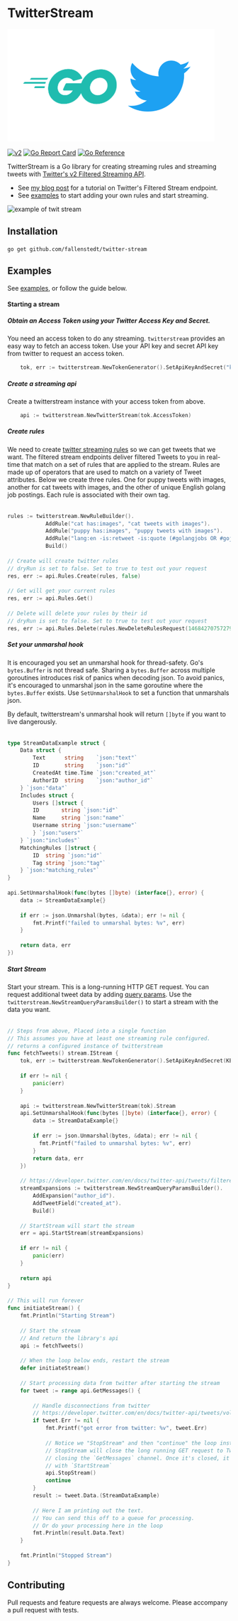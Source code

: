 # TwitterStream

![go twitter](./go-twitter.png)

[![v2](https://img.shields.io/endpoint?url=https%3A%2F%2Ftwbadges.glitch.me%2Fbadges%2Fv2)](https://developer.twitter.com/en/docs/twitter-api)
[![Go Report Card](https://goreportcard.com/badge/github.com/fallenstedt/twitter-stream)](https://goreportcard.com/report/github.com/fallenstedt/twitter-stream)
[![Go Reference](https://pkg.go.dev/badge/github.com/fallenstedt/twitter-stream.svg)](https://pkg.go.dev/github.com/fallenstedt/twitter-stream)

TwitterStream is a Go library for creating streaming rules and streaming tweets with [Twitter's v2 Filtered Streaming API](https://developer.twitter.com/en/docs/twitter-api/tweets/filtered-stream/introduction).

- See [my blog post](https://www.fallenstedt.com/blog/twitter-stream/) for a tutorial on Twitter's Filtered Stream endpoint.
- See [examples](https://github.com/fallenstedt/twitter-stream/tree/master/example) to start adding your own rules and start streaming.

![example of twit stream](./example.gif)

## Installation

`go get github.com/fallenstedt/twitter-stream`


## Examples

See [examples](https://github.com/fallenstedt/twitter-stream/tree/master/example), or follow the guide below.

#### Starting a stream

##### Obtain an Access Token using your Twitter Access Key and Secret.

You need an access token to do any streaming. `twitterstream` provides an easy way to fetch an access token. Use your
API key and secret API key from twitter to request an access token.

```go
	tok, err := twitterstream.NewTokenGenerator().SetApiKeyAndSecret("key", "secret").RequestBearerToken()
```

##### Create a streaming api

Create a twitterstream instance with your access token from above.

```go
	api := twitterstream.NewTwitterStream(tok.AccessToken)
```

##### Create rules

We need to create [twitter streaming rules](https://developer.twitter.com/en/docs/twitter-api/tweets/filtered-stream/integrate/build-a-rule) so we can get tweets that we want.
The filtered stream endpoints deliver filtered Tweets to you in real-time that match on a set of rules that are applied to the stream. Rules are made up of operators that are used to match on a variety of Tweet attributes.
Below we create three rules. One for puppy tweets with images, another for cat tweets with images, and the other of unique English golang job postings. Each rule is
associated with their own tag.

```go

rules := twitterstream.NewRuleBuilder().
            AddRule("cat has:images", "cat tweets with images").
            AddRule("puppy has:images", "puppy tweets with images").
            AddRule("lang:en -is:retweet -is:quote (#golangjobs OR #gojobs)", "golang jobs").
            Build()

// Create will create twitter rules
// dryRun is set to false. Set to true to test out your request
res, err := api.Rules.Create(rules, false)

// Get will get your current rules
res, err := api.Rules.Get()

// Delete will delete your rules by their id
// dryRun is set to false. Set to true to test out your request
res, err := api.Rules.Delete(rules.NewDeleteRulesRequest(1468427075727945728, 1468427075727945729), false)


```

##### Set your unmarshal hook

It is encouraged you set an unmarshal hook for thread-safety. Go's `bytes.Buffer` is not thread safe. Sharing a `bytes.Buffer`
across multiple goroutines introduces risk of panics when decoding json.
To avoid panics, it's encouraged to unmarshal json in the same goroutine where the `bytes.Buffer` exists. Use `SetUnmarshalHook` to set a function that unmarshals json.

By default, twitterstream's unmarshal hook will return `[]byte` if you want to live dangerously.

```go

type StreamDataExample struct {
    Data struct {
        Text      string    `json:"text"`
        ID        string    `json:"id"`
        CreatedAt time.Time `json:"created_at"`
        AuthorID  string    `json:"author_id"`
    } `json:"data"`
    Includes struct {
        Users []struct {
        ID       string `json:"id"`
        Name     string `json:"name"`
        Username string `json:"username"`
        } `json:"users"`
    } `json:"includes"`
    MatchingRules []struct {
        ID  string `json:"id"`
        Tag string `json:"tag"`
    } `json:"matching_rules"`
}

api.SetUnmarshalHook(func(bytes []byte) (interface{}, error) {
    data := StreamDataExample{}

    if err := json.Unmarshal(bytes, &data); err != nil {
        fmt.Printf("failed to unmarshal bytes: %v", err)
    }

    return data, err
})
```

##### Start Stream

Start your stream. This is a long-running HTTP GET request.
You can request additional tweet data by adding [query params](https://developer.twitter.com/en/docs/twitter-api/tweets/filtered-stream/api-reference/get-tweets-search-stream).
Use the `twitterstream.NewStreamQueryParamsBuilder()` to start a stream with the data you want.

```go

// Steps from above, Placed into a single function
// This assumes you have at least one streaming rule configured.
// returns a configured instance of twitterstream
func fetchTweets() stream.IStream {
    tok, err := twitterstream.NewTokenGenerator().SetApiKeyAndSecret(KEY, SECRET).RequestBearerToken()

    if err != nil {
        panic(err)
    }

    api := twitterstream.NewTwitterStream(tok).Stream
    api.SetUnmarshalHook(func(bytes []byte) (interface{}, error) {
        data := StreamDataExample{}

        if err := json.Unmarshal(bytes, &data); err != nil {
          fmt.Printf("failed to unmarshal bytes: %v", err)
        }
        return data, err
    })

    // https://developer.twitter.com/en/docs/twitter-api/tweets/filtered-stream/api-reference/get-tweets-search-stream
    streamExpansions := twitterstream.NewStreamQueryParamsBuilder().
        AddExpansion("author_id").
        AddTweetField("created_at").
        Build()

    // StartStream will start the stream
    err = api.StartStream(streamExpansions)

    if err != nil {
        panic(err)
    }

    return api
}

// This will run forever
func initiateStream() {
    fmt.Println("Starting Stream")

    // Start the stream
    // And return the library's api
    api := fetchTweets()

    // When the loop below ends, restart the stream
    defer initiateStream()

    // Start processing data from twitter after starting the stream
    for tweet := range api.GetMessages() {

        // Handle disconnections from twitter
        // https://developer.twitter.com/en/docs/twitter-api/tweets/volume-streams/integrate/handling-disconnections
        if tweet.Err != nil {
            fmt.Printf("got error from twitter: %v", tweet.Err)

            // Notice we "StopStream" and then "continue" the loop instead of breaking.
            // StopStream will close the long running GET request to Twitter's v2 Streaming endpoint by
            // closing the `GetMessages` channel. Once it's closed, it's safe to perform a new network request
            // with `StartStream`
            api.StopStream()
            continue
        }
        result := tweet.Data.(StreamDataExample)

        // Here I am printing out the text.
        // You can send this off to a queue for processing.
        // Or do your processing here in the loop
        fmt.Println(result.Data.Text)
    }

    fmt.Println("Stopped Stream")
}
```

## Contributing

Pull requests and feature requests are always welcome.
Please accompany a pull request with tests.
